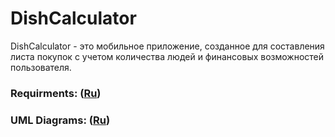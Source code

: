 # DishCalculator
DishCalculator - это мобильное приложение, созданное для составления листа покупок с учетом количества людей и финансовых возможностей пользователя.
### Requirments: ([Ru](https://github.com/messi3nik/DishCalculator/blob/master/Documents/Requirements/Requirements.md))
### UML Diagrams: ([Ru](https://github.com/messi3nik/DishCalculator/blob/master/Documents/Diagrams/Diagrams.md))